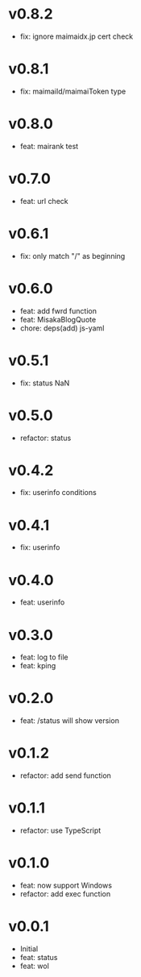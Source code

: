 # v0.8.2
- fix: ignore maimaidx.jp cert check

# v0.8.1
- fix: maimaiId/maimaiToken type

# v0.8.0
- feat: mairank test

# v0.7.0
- feat: url check

# v0.6.1
- fix: only match "/" as beginning

# v0.6.0
- feat: add fwrd function
- feat: MisakaBlogQuote
- chore: deps(add) js-yaml

# v0.5.1
- fix: status NaN

# v0.5.0
- refactor: status

# v0.4.2
- fix: userinfo conditions

# v0.4.1
- fix: userinfo

# v0.4.0
- feat: userinfo

# v0.3.0
- feat: log to file
- feat: kping

# v0.2.0
- feat: /status will show version

# v0.1.2
- refactor: add send function

# v0.1.1
- refactor: use TypeScript

# v0.1.0
- feat: now support Windows
- refactor: add exec function

# v0.0.1
- Initial
- feat: status
- feat: wol
